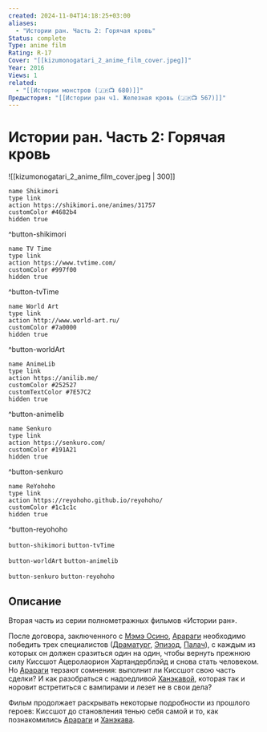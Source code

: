 ```yaml
---
created: 2024-11-04T14:18:25+03:00
aliases:
  - "Истории ран. Часть 2: Горячая кровь"
Status: complete
Type: anime film
Rating: R-17
Cover: "[[kizumonogatari_2_anime_film_cover.jpeg]]"
Year: 2016
Views: 1
related:
  - "[[Истории монстров (🇯🇵📺 680)]]"
Предыстория: "[[Истории ран ч1. Железная кровь (🇯🇵📺 567)]]"
---
```


# Истории ран. Часть 2: Горячая кровь

![[kizumonogatari_2_anime_film_cover.jpeg | 300]]

```button
name Shikimori
type link
action https://shikimori.one/animes/31757
customColor #4682b4
hidden true
```
^button-shikimori

```button
name TV Time
type link
action https://www.tvtime.com/
customColor #997f00
hidden true
```
^button-tvTime

```button
name World Art
type link
action http://www.world-art.ru/
customColor #7a0000
hidden true
```
^button-worldArt

```button
name AnimeLib
type link
action https://anilib.me/
customColor #252527
customTextColor #7E57C2
hidden true
```
^button-animelib

```button
name Senkuro
type link
action https://senkuro.com/
customColor #191A21
hidden true
```
^button-senkuro

```button
name ReYohoho
type link
action https://reyohoho.github.io/reyohoho/
customColor #1c1c1c
hidden true
```
^button-reyohoho

`button-shikimori` `button-tvTime`

`button-worldArt` `button-animelib`

`button-senkuro` `button-reyohoho`

## Описание

Вторая часть из серии полнометражных фильмов «Истории ран».

После договора, заключенного с [Мэмэ Осино](https://shikimori.one/characters/22552-meme-oshino), [Арараги](https://shikimori.one/characters/22036-koyomi-araragi) необходимо победить трех специалистов ([Драматург](https://shikimori.one/characters/42362-dramaturgie), [Эпизод](https://shikimori.one/characters/42363-episode), [Палач](https://shikimori.one/characters/42364-guillotinecutter)), с каждым из которых он должен сразиться один на один, чтобы вернуть прежнюю силу Киссшот Ацеролаорион Хартандерблэйд и снова стать человеком. Но [Арараги](https://shikimori.one/characters/22036-koyomi-araragi) терзают сомнения: выполнит ли Киссшот свою часть сделки? И как разобраться с надоедливой [Ханэкавой](https://shikimori.one/characters/22055-tsubasa-hanekawa), которая так и норовит встретиться с вампирами и лезет не в свои дела?

Фильм продолжает раскрывать некоторые подробности из прошлого героев: Киссшот до становления тенью себя самой и то, как познакомились [Арараги](https://shikimori.one/characters/22036-koyomi-araragi) и [Ханэкава](https://shikimori.one/characters/22055-tsubasa-hanekawa).
